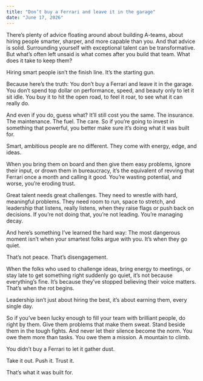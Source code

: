 ```yaml
---
title: "Don’t buy a Ferrari and leave it in the garage"
date: "June 17, 2026"
---
```


There’s plenty of advice floating around about building A-teams, about hiring people smarter, sharper, and more capable than you. And that advice is solid. Surrounding yourself with exceptional talent can be transformative. But what’s often left unsaid is what comes after you build that team. What does it take to keep them?

Hiring smart people isn’t the finish line. It’s the starting gun.

Because here’s the truth: You don’t buy a Ferrari and leave it in the garage. You don’t spend top dollar on performance, speed, and beauty only to let it sit idle. You buy it to hit the open road, to feel it roar, to see what it can really do.

And even if you do, guess what? It’ll still cost you the same. The insurance. The maintenance. The fuel. The care. So if you’re going to invest in something that powerful, you better make sure it’s doing what it was built for.

Smart, ambitious people are no different. They come with energy, edge, and ideas.

When you bring them on board and then give them easy problems, ignore their input, or drown them in bureaucracy, it’s the equivalent of revving that Ferrari once a month and calling it good. You’re wasting potential, and worse, you’re eroding trust.

Great talent needs great challenges. They need to wrestle with hard, meaningful problems. They need room to run, space to stretch, and leadership that listens, really listens, when they raise flags or push back on decisions. If you’re not doing that, you’re not leading. You’re managing decay.

And here’s something I’ve learned the hard way: The most dangerous moment isn’t when your smartest folks argue with you. It’s when they go quiet.

That’s not peace. That’s disengagement.

When the folks who used to challenge ideas, bring energy to meetings, or stay late to get something right suddenly go quiet, it’s not because everything’s fine. It’s because they’ve stopped believing their voice matters. That’s when the rot begins.

Leadership isn’t just about hiring the best, it’s about earning them, every single day.

So if you’ve been lucky enough to fill your team with brilliant people, do right by them. Give them problems that make them sweat. Stand beside them in the tough fights. And never let their silence become the norm. You owe them more than tasks. You owe them a mission. A mountain to climb.

You didn’t buy a Ferrari to let it gather dust.

Take it out. Push it. Trust it.

That’s what it was built for.
